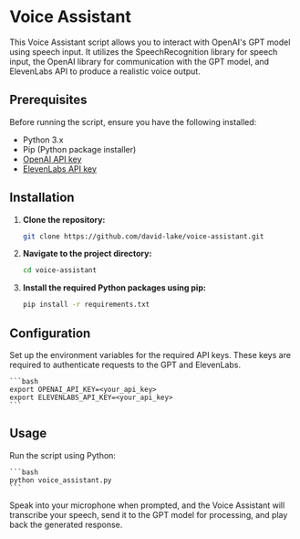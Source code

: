 # Voice Assistant

This Voice Assistant script allows you to interact with OpenAI's GPT model using speech input. It utilizes the SpeechRecognition library for speech input, the OpenAI library for communication with the GPT model, and ElevenLabs API to produce a realistic voice output.

## Prerequisites

Before running the script, ensure you have the following installed:

- Python 3.x
- Pip (Python package installer)
- [OpenAI API key]([https://link-url-here.org](https://platform.openai.com/docs/overview))
- [ElevenLabs API key]([https://link-url-here.org](https://elevenlabs.io/))

## Installation

1. **Clone the repository:**

    ```bash
    git clone https://github.com/david-lake/voice-assistant.git
    ```

2. **Navigate to the project directory:**

    ```bash
    cd voice-assistant
    ```

3. **Install the required Python packages using pip:**

    ```bash
    pip install -r requirements.txt
    ```

## Configuration

Set up the environment variables for the required API keys. These keys are required to authenticate requests to the GPT and ElevenLabs.

    ```bash
    export OPENAI_API_KEY=<your_api_key>
    export ELEVENLABS_API_KEY=<your_api_key>
    ```
## Usage

Run the script using Python:

    ```bash
    python voice_assistant.py
    ```
Speak into your microphone when prompted, and the Voice Assistant will transcribe your speech, send it to the GPT model for processing, and play back the generated response.
